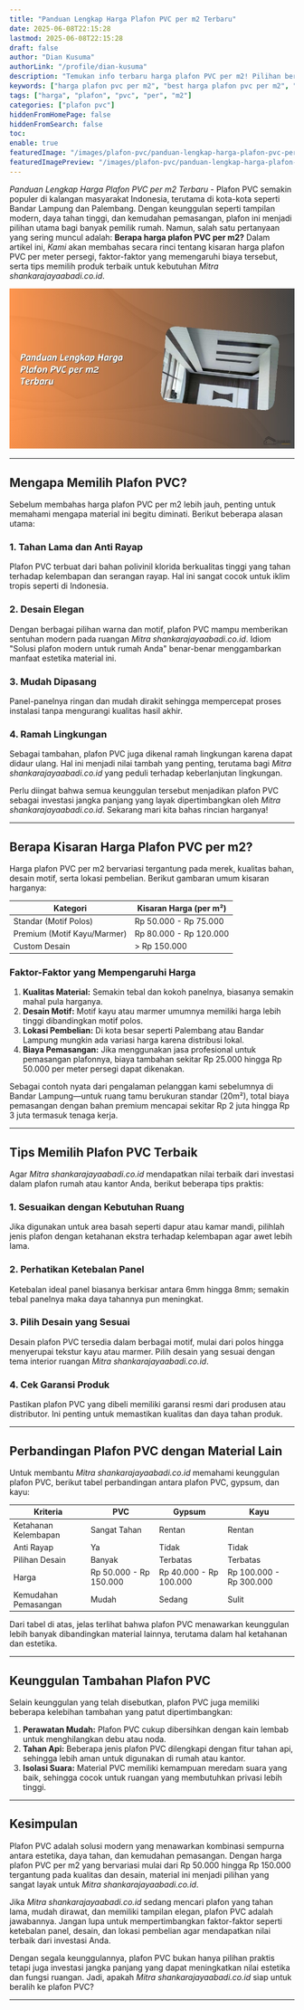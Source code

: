 ```yaml
---
title: "Panduan Lengkap Harga Plafon PVC per m2 Terbaru"
date: 2025-06-08T22:15:28
lastmod: 2025-06-08T22:15:28
draft: false
author: "Dian Kusuma"
authorLink: "/profile/dian-kusuma"
description: "Temukan info terbaru harga plafon PVC per m2! Pilihan berkualitas, tahan lama, dan estetis. Cek sekarang untuk solusi plafon terbaik rumah Anda!"
keywords: ["harga plafon pvc per m2", "best harga plafon pvc per m2", "harga plafon pvc per m2 guide"]
tags: ["harga", "plafon", "pvc", "per", "m2"]
categories: ["plafon pvc"]
hiddenFromHomePage: false
hiddenFromSearch: false
toc:
enable: true
featuredImage: "/images/plafon-pvc/panduan-lengkap-harga-plafon-pvc-per-m2-terbaru.jpg"
featuredImagePreview: "/images/plafon-pvc/panduan-lengkap-harga-plafon-pvc-per-m2-terbaru.jpg"
---
```


*Panduan Lengkap Harga Plafon PVC per m2 Terbaru* - Plafon PVC semakin populer di kalangan masyarakat Indonesia, terutama di kota-kota seperti Bandar Lampung dan Palembang. Dengan keunggulan seperti tampilan modern, daya tahan tinggi, dan kemudahan pemasangan, plafon ini menjadi pilihan utama bagi banyak pemilik rumah. Namun, salah satu pertanyaan yang sering muncul adalah: **Berapa harga plafon PVC per m2?** Dalam artikel ini, *Kami* akan membahas secara rinci tentang kisaran harga plafon PVC per meter persegi, faktor-faktor yang memengaruhi biaya tersebut, serta tips memilih produk terbaik untuk kebutuhan *Mitra shankarajayaabadi.co.id*.  

![Panduan Lengkap Harga Plafon PVC per m2 Terbaru](/images/plafon-pvc/panduan-lengkap-harga-plafon-pvc-per-m2-terbaru.jpg)

---

## Mengapa Memilih Plafon PVC?  

Sebelum membahas harga plafon PVC per m2 lebih jauh, penting untuk memahami mengapa material ini begitu diminati. Berikut beberapa alasan utama:  

### 1. Tahan Lama dan Anti Rayap  
Plafon PVC terbuat dari bahan polivinil klorida berkualitas tinggi yang tahan terhadap kelembapan dan serangan rayap. Hal ini sangat cocok untuk iklim tropis seperti di Indonesia.  

### 2. Desain Elegan  
Dengan berbagai pilihan warna dan motif, plafon PVC mampu memberikan sentuhan modern pada ruangan *Mitra shankarajayaabadi.co.id*. Idiom "Solusi plafon modern untuk rumah Anda" benar-benar menggambarkan manfaat estetika material ini.  

### 3. Mudah Dipasang  
Panel-panelnya ringan dan mudah dirakit sehingga mempercepat proses instalasi tanpa mengurangi kualitas hasil akhir.  

### 4. Ramah Lingkungan  
Sebagai tambahan, plafon PVC juga dikenal ramah lingkungan karena dapat didaur ulang. Hal ini menjadi nilai tambah yang penting, terutama bagi *Mitra shankarajayaabadi.co.id* yang peduli terhadap keberlanjutan lingkungan.  

Perlu diingat bahwa semua keunggulan tersebut menjadikan plafon PVC sebagai investasi jangka panjang yang layak dipertimbangkan oleh *Mitra shankarajayaabadi.co.id*. Sekarang mari kita bahas rincian harganya!  

---

## Berapa Kisaran Harga Plafon PVC per m2?  

Harga plafon PVC per m2 bervariasi tergantung pada merek, kualitas bahan, desain motif, serta lokasi pembelian. Berikut gambaran umum kisaran harganya:  

| __Kategori__           | **Kisaran Harga (per m²)** |
|-------------------------|----------------------------|
| Standar (Motif Polos)   | Rp 50.000 - Rp 75.000     |
| Premium (Motif Kayu/Marmer) | Rp 80.000 - Rp 120.000    |
| Custom Desain           | > Rp 150.000             |

### Faktor-Faktor yang Mempengaruhi Harga  
1. **Kualitas Material:** Semakin tebal dan kokoh panelnya, biasanya semakin mahal pula harganya.  
2. **Desain Motif:** Motif kayu atau marmer umumnya memiliki harga lebih tinggi dibandingkan motif polos.  
3. **Lokasi Pembelian:** Di kota besar seperti Palembang atau Bandar Lampung mungkin ada variasi harga karena distribusi lokal.  
4. **Biaya Pemasangan:** Jika menggunakan jasa profesional untuk pemasangan plafonnya, biaya tambahan sekitar Rp 25.000 hingga Rp 50.000 per meter persegi dapat dikenakan.  

Sebagai contoh nyata dari pengalaman pelanggan kami sebelumnya di Bandar Lampung—untuk ruang tamu berukuran standar (20m²), total biaya pemasangan dengan bahan premium mencapai sekitar Rp 2 juta hingga Rp 3 juta termasuk tenaga kerja.  

---

## Tips Memilih Plafon PVC Terbaik  

Agar *Mitra shankarajayaabadi.co.id* mendapatkan nilai terbaik dari investasi dalam plafon rumah atau kantor Anda, berikut beberapa tips praktis:  

### 1. Sesuaikan dengan Kebutuhan Ruang  
Jika digunakan untuk area basah seperti dapur atau kamar mandi, pilihlah jenis plafon dengan ketahanan ekstra terhadap kelembapan agar awet lebih lama.  

### 2. Perhatikan Ketebalan Panel  
Ketebalan ideal panel biasanya berkisar antara 6mm hingga 8mm; semakin tebal panelnya maka daya tahannya pun meningkat.  

### 3. Pilih Desain yang Sesuai  
Desain plafon PVC tersedia dalam berbagai motif, mulai dari polos hingga menyerupai tekstur kayu atau marmer. Pilih desain yang sesuai dengan tema interior ruangan *Mitra shankarajayaabadi.co.id*.  

### 4. Cek Garansi Produk  
Pastikan plafon PVC yang dibeli memiliki garansi resmi dari produsen atau distributor. Ini penting untuk memastikan kualitas dan daya tahan produk.  

---

## Perbandingan Plafon PVC dengan Material Lain  

Untuk membantu *Mitra shankarajayaabadi.co.id* memahami keunggulan plafon PVC, berikut tabel perbandingan antara plafon PVC, gypsum, dan kayu:  

| **Kriteria**           | **PVC**                  | **Gypsum**              | **Kayu**                 |
|-------------------------|--------------------------|--------------------------|--------------------------|
| Ketahanan Kelembapan    | Sangat Tahan            | Rentan                  | Rentan                  |
| Anti Rayap              | Ya                      | Tidak                   | Tidak                   |
| Pilihan Desain          | Banyak                  | Terbatas                | Terbatas                |
| Harga                  | Rp 50.000 - Rp 150.000  | Rp 40.000 - Rp 100.000  | Rp 100.000 - Rp 300.000 |
| Kemudahan Pemasangan    | Mudah                   | Sedang                  | Sulit                   |

Dari tabel di atas, jelas terlihat bahwa plafon PVC menawarkan keunggulan lebih banyak dibandingkan material lainnya, terutama dalam hal ketahanan dan estetika.  

---

## Keunggulan Tambahan Plafon PVC  

Selain keunggulan yang telah disebutkan, plafon PVC juga memiliki beberapa kelebihan tambahan yang patut dipertimbangkan:  

1. **Perawatan Mudah:** Plafon PVC cukup dibersihkan dengan kain lembab untuk menghilangkan debu atau noda.  
2. __Tahan Api:__ Beberapa jenis plafon PVC dilengkapi dengan fitur tahan api, sehingga lebih aman untuk digunakan di rumah atau kantor.  
3. **Isolasi Suara:** Material PVC memiliki kemampuan meredam suara yang baik, sehingga cocok untuk ruangan yang membutuhkan privasi lebih tinggi.  

---

## Kesimpulan  

Plafon PVC adalah solusi modern yang menawarkan kombinasi sempurna antara estetika, daya tahan, dan kemudahan pemasangan. Dengan harga plafon PVC per m2 yang bervariasi mulai dari Rp 50.000 hingga Rp 150.000 tergantung pada kualitas dan desain, material ini menjadi pilihan yang sangat layak untuk *Mitra shankarajayaabadi.co.id*.  

Jika *Mitra shankarajayaabadi.co.id* sedang mencari plafon yang tahan lama, mudah dirawat, dan memiliki tampilan elegan, plafon PVC adalah jawabannya. Jangan lupa untuk mempertimbangkan faktor-faktor seperti ketebalan panel, desain, dan lokasi pembelian agar mendapatkan nilai terbaik dari investasi Anda.  

Dengan segala keunggulannya, plafon PVC bukan hanya pilihan praktis tetapi juga investasi jangka panjang yang dapat meningkatkan nilai estetika dan fungsi ruangan. Jadi, apakah *Mitra shankarajayaabadi.co.id* siap untuk beralih ke plafon PVC?  

---
